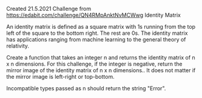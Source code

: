 Created 21.5.2021
Challenge from https://edabit.com/challenge/QN4RMpAnktNvMCWwg
Identity Matrix

An identity matrix is defined as a square matrix with 1s running from the top left of the square to the bottom right. The rest are 0s. The identity matrix has applications ranging from machine learning to the general theory of relativity.

Create a function that takes an integer n and returns the identity matrix of n x n dimensions. For this challenge, if the integer is negative, return the mirror image of the identity matrix of n x n dimensions.. It does not matter if the mirror image is left-right or top-bottom.

Incompatible types passed as n should return the string "Error".